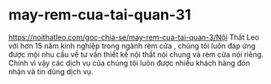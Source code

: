 # may-rem-cua-tai-quan-31
 https://noithatleo.com/goc-chia-se/may-rem-cua-tai-quan-3/Nội Thất Leo với hơn 15 năm kinh nghiệp trong ngành rèm cửa , chúng tôi luôn đáp ứng được mội nhu cầu về tư vấn thiết kế nội thất nói chung và rèm cửa nói riêng. Chính vì vậy các dịch vụ của chúng tôi luôn được nhiều khách hàng đón nhận và tin dùng dịch vụ.
